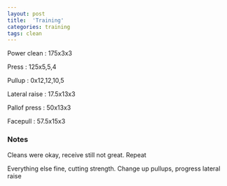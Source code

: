 ```yaml
---
layout: post
title:  'Training'
categories: training
tags: clean
---
```


Power clean  :  175x3x3

Press : 125x5,5,4

Pullup  :  0x12,12,10,5

Lateral raise : 17.5x13x3

Pallof press  : 50x13x3

Facepull  : 57.5x15x3

### Notes

Cleans were okay, receive still not great. Repeat

Everything else fine, cutting strength. Change up pullups, progress lateral raise
